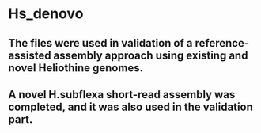 # Hs_denovo
## The files were used in validation of a reference-assisted assembly approach using existing and novel Heliothine genomes.
## A novel H.subflexa short-read assembly was completed, and it was also used in the validation part.
